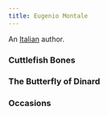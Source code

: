 ```yaml
---
title: Eugenio Montale
---
```


An [Italian](../index.html) author.

### Cuttlefish Bones

### The Butterfly of Dinard

### Occasions
